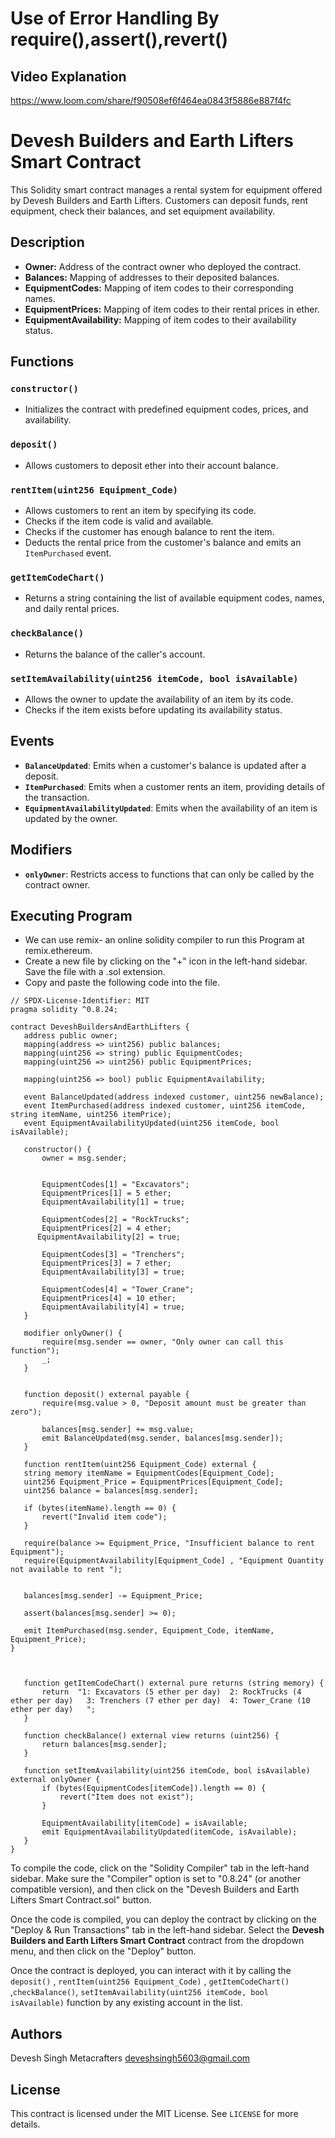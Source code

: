 # Use of Error Handling By require(),assert(),revert()
## Video Explanation
https://www.loom.com/share/f90508ef6f464ea0843f5886e887f4fc

# Devesh Builders and Earth Lifters Smart Contract

This Solidity smart contract manages a rental system for equipment offered by Devesh Builders and Earth Lifters. Customers can deposit funds, rent equipment, check their balances, and set equipment availability.

## Description

- **Owner:** Address of the contract owner who deployed the contract.
- **Balances:** Mapping of addresses to their deposited balances.
- **EquipmentCodes:** Mapping of item codes to their corresponding names.
- **EquipmentPrices:** Mapping of item codes to their rental prices in ether.
- **EquipmentAvailability:** Mapping of item codes to their availability status.

## Functions

### `constructor()`

- Initializes the contract with predefined equipment codes, prices, and availability.

### `deposit()`

- Allows customers to deposit ether into their account balance.

### `rentItem(uint256 Equipment_Code)`

- Allows customers to rent an item by specifying its code.
- Checks if the item code is valid and available.
- Checks if the customer has enough balance to rent the item.
- Deducts the rental price from the customer's balance and emits an `ItemPurchased` event.

### `getItemCodeChart()`

- Returns a string containing the list of available equipment codes, names, and daily rental prices.

### `checkBalance()`

- Returns the balance of the caller's account.

### `setItemAvailability(uint256 itemCode, bool isAvailable)`

- Allows the owner to update the availability of an item by its code.
- Checks if the item exists before updating its availability status.

## Events

- **`BalanceUpdated`**: Emits when a customer's balance is updated after a deposit.
- **`ItemPurchased`**: Emits when a customer rents an item, providing details of the transaction.
- **`EquipmentAvailabilityUpdated`**: Emits when the availability of an item is updated by the owner.

## Modifiers

- **`onlyOwner`**: Restricts access to functions that can only be called by the contract owner.

## Executing Program
-  We can use remix- an online solidity compiler to run this Program at remix.ethereum.
-  Create a new file by clicking on the "+" icon in the left-hand sidebar. Save the file with a .sol extension.
- Copy and paste the following code into the file.

 ``` 
// SPDX-License-Identifier: MIT
pragma solidity ^0.8.24;

contract DeveshBuildersAndEarthLifters {
    address public owner;
    mapping(address => uint256) public balances;
    mapping(uint256 => string) public EquipmentCodes;
    mapping(uint256 => uint256) public EquipmentPrices;
   
    mapping(uint256 => bool) public EquipmentAvailability;

    event BalanceUpdated(address indexed customer, uint256 newBalance);
    event ItemPurchased(address indexed customer, uint256 itemCode, string itemName, uint256 itemPrice);
    event EquipmentAvailabilityUpdated(uint256 itemCode, bool isAvailable);

    constructor() {
        owner = msg.sender;
        
        
        EquipmentCodes[1] = "Excavators";
        EquipmentPrices[1] = 5 ether;
        EquipmentAvailability[1] = true;

        EquipmentCodes[2] = "RockTrucks";
        EquipmentPrices[2] = 4 ether;
       EquipmentAvailability[2] = true;

        EquipmentCodes[3] = "Trenchers";
        EquipmentPrices[3] = 7 ether;
        EquipmentAvailability[3] = true;

        EquipmentCodes[4] = "Tower_Crane";
        EquipmentPrices[4] = 10 ether;
        EquipmentAvailability[4] = true;
    }

    modifier onlyOwner() {
        require(msg.sender == owner, "Only owner can call this function");
        _;
    }

    
    function deposit() external payable {
        require(msg.value > 0, "Deposit amount must be greater than zero");
        
        balances[msg.sender] += msg.value;
        emit BalanceUpdated(msg.sender, balances[msg.sender]);
    }

    function rentItem(uint256 Equipment_Code) external {
    string memory itemName = EquipmentCodes[Equipment_Code];
    uint256 Equipment_Price = EquipmentPrices[Equipment_Code];
    uint256 balance = balances[msg.sender];

    if (bytes(itemName).length == 0) {
        revert("Invalid item code");
    }

    require(balance >= Equipment_Price, "Insufficient balance to rent Equipment");
    require(EquipmentAvailability[Equipment_Code] , "Equipment Quantity not available to rent ");
  

    balances[msg.sender] -= Equipment_Price;
 
    assert(balances[msg.sender] >= 0); 

    emit ItemPurchased(msg.sender, Equipment_Code, itemName, Equipment_Price);
}



    function getItemCodeChart() external pure returns (string memory) {
        return  "1: Excavators (5 ether per day)  2: RockTrucks (4 ether per day)   3: Trenchers (7 ether per day)  4: Tower_Crane (10 ether per day)   ";
    }

    function checkBalance() external view returns (uint256) {
        return balances[msg.sender];
    }

    function setItemAvailability(uint256 itemCode, bool isAvailable) external onlyOwner {
        if (bytes(EquipmentCodes[itemCode]).length == 0) {
            revert("Item does not exist");
        }

        EquipmentAvailability[itemCode] = isAvailable;
        emit EquipmentAvailabilityUpdated(itemCode, isAvailable);
    }
}
```
To compile the code, click on the "Solidity Compiler" tab in the left-hand sidebar. Make sure the "Compiler" option is set to "0.8.24" (or another compatible version), and then click on the "Devesh Builders and Earth Lifters Smart Contract.sol" button.
    
Once the code is compiled, you can deploy the contract by clicking on the "Deploy & Run Transactions" tab in the left-hand sidebar. Select the **Devesh Builders and Earth Lifters Smart Contract** contract from the dropdown menu, and then click on the "Deploy" button.

Once the contract is deployed, you can interact with it by calling the `deposit()` , `rentItem(uint256 Equipment_Code)` , `getItemCodeChart()` ,`checkBalance()`, `setItemAvailability(uint256 itemCode, bool isAvailable)`  function by any existing account in the list. 

## Authors
Devesh Singh Metacrafters deveshsingh5603@gmail.com
## License
This contract is licensed under the MIT License. See `LICENSE` for more details.

